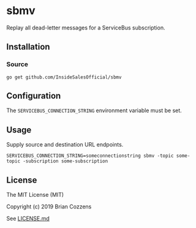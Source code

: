 # sbmv

Replay all dead-letter messages for a ServiceBus subscription.


## Installation

### Source
    go get github.com/InsideSalesOfficial/sbmv


## Configuration

The `SERVICEBUS_CONNECTION_STRING` environment variable must be set.


## Usage

Supply source and destination URL endpoints.

    SERVICEBUS_CONNECTION_STRING=someconnectionstring sbmv -topic some-topic -subscription some-subscription

## License

The MIT License (MIT)

Copyright (c) 2019 Brian Cozzens

See [LICENSE.md](LICENSE.md)
